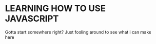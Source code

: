# LEARNING HOW TO USE JAVASCRIPT
 Gotta start somewhere right? Just fooling around to see what i can make here
